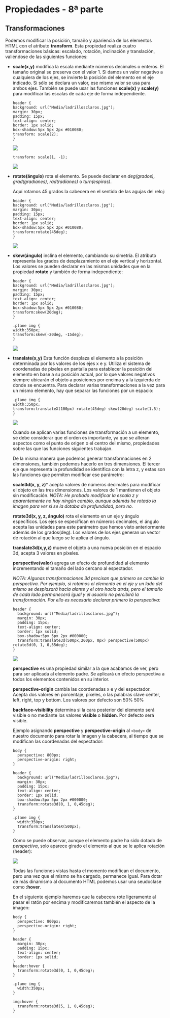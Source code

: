 # Propiedades - 8ª parte

## Transformaciones

Podemos modificar la posición, tamaño y apariencia de los elementos HTML con el atributo **transform**. Esta propiedad realiza cuatro transformaciones básicas: escalado, rotación, inclinación y translación, valiéndose de las siguientes funciones:

- **scale(x,y)** modifica la escala mediante números decimales o enteros. El tamaño original se preserva con el valor 1. Si damos un valor negativo a cualquiera de los ejes, se invierte la posición del elemento en el eje indicado. Si sólo se declara un valor, ese mismo valor se usa para ambos ejes. También se puede usar las funciones **scale(x)** y **scale(y)** para modificar las escalas de cada eje de forma independiente.

  ```
  header {
  background: url("Media/ladrillosclaros.jpg");
  margin: 30px;
  padding: 15px;
  text-align: center;
  border: 1px solid;
  box-shadow:5px 5px 2px #010080;
  transform: scale(2);
  }
  ```

  ![](Media/tranformaciones.png)

  `transform: scale(1, -1);`

  ![](Media/transformaciones2.png)

- **rotate(ángulo)** rota el elemento. Se puede declarar en *deg(grados), grad(gradianes), rad(radianes)* o *turn(espiras)*.

  Aquí rotamos 45 grados la cabecera en el sentido de las agujas del reloj:

  ```
  header {
  background: url("Media/ladrillosclaros.jpg");
  margin: 30px;
  padding: 15px;
  text-align: center;
  border: 1px solid;
  box-shadow:5px 5px 2px #010080;
  transform:rotate(45deg);
  }
  ```

  ![](Media/transformaciones3.png)

- **skew(ángulo)** inclina el elemento, cambiando su simetría. El atributo representa los grados de desplazamiento en el eje vertical y horizontal. Los valores se pueden declarar en las mismas unidades que en la propiedad **rotate** y también de forma independiente:

  ```
  header {
  background: url("Media/ladrillosclaros.jpg");
  margin: 30px;
  padding: 15px;
  text-align: center;
  border: 1px solid;
  box-shadow:5px 5px 2px #010080;
  transform:skew(20deg);
  }

  .plane img {
  width:350px;
  transform:skew(-20deg, -15deg);
  }
  ```

  ![](Media/transformaciones4.padding)

- **translate(x,y)** Esta función desplaza el elemento a la posición determinada por los valores de los ejes x e y. Utiliza el sistema de coordenadas de píxeles en pantalla para establecer la posición del elemento en base a su posición actual, por lo que valores negativos siempre ubicarán el objeto a posiciones por encima y a la izquierda de donde se encuentra. Para declarar varias transformaciones a la vez para un mismo elemento, hay que separar las funciones por un espacio:

  ```
  .plane img {
  width:350px;
  transform:translateX(100px) rotate(45deg) skew(20deg) scale(1.5);
  }
  ```
  ![](Media/transformaciones5.png)

  Cuando se aplican varias funciones de transformación a un elemento, se debe considerar que el orden es importante, ya que se alteran aspectos como el punto de origen o el centro del mismo, propiedades sobre las que las funciones siguientes trabajan.

  De la misma manera que podemos generar transformaciones en 2 dimensiones, también podemos hacerlo en tres dimensiones. El tercer eje que representa la profundidad se identifica con la letra z, y estas son las funciones que permiten modificar ese parámetro:

  **scale3d(x, y, z)*** acepta valores de números decimales para modificar el objeto en las tres dimensiones. Los valores de 1 mantienen el objeto sin modificación.
  *NOTA: He probado modificar la escala z y aparentemente no hay ningún cambio, aunque además he rotado la imagen para ver si se la dotaba de profundidad, pero no.*

  **rotate3d(x, y, z, ángulo)** rota el elemento en un eje y ángulo específicos. Los ejes se especifican en números decimales, el ángulo acepta las unidades para este parámetro que hemos visto anteriormente además de los grados(deg). Los valores de los ejes generan un vector de rotación al que luego se le aplica el ángulo.

  **translate3d(x,y,z)** mueve el objeto a una nueva posición en el espacio 3d, acepta 3 valores en píxeles.

  **perspective(valor)** agrega un efecto de profundidad al elemento incrementando el tamaño del lado cercano al espectador.

  *NOTA: Algunas transformaciones 3d precisan que primero se cambie la perspectiva. Por ejemplo, si rotamos el elemento en el eje y un lado del mismo se desplazará hacia alante y el otro hacia atrás, pero el tamaño de cada lado permanecerá igual y el usuario no percibirá la transformación. Por ello es necesario declarar primero la perspectiva:*

  ```
  header {
    background: url("Media/ladrillosclaros.jpg");
    margin: 30px;
    padding: 15px;
    text-align: center;
    border: 1px solid;
    box-shadow:5px 5px 2px #000000;
    transform:translate3d(500px,200px, 0px) perspective(500px) rotate3d(0, 1, 0,55deg);
  }
  ```
  ![](Media/transformaciones6.png)

  **perspective** es una propiedad similar a la que acabamos de ver, pero para ser aplicada al elemento padre. Se aplicará un efecto perspectiva a todos los elementos contenidos en su interior.

  **perspective-origin** cambia las coordenadas x e y del espectador. Acepta dos valores en porcentaje, píxeles, o las palabras clave center, left, right, top y bottom. Los valores por defecto son 50% 50%

  **backface-visibility** determina si la cara posterior del elemento será visible o no mediante los valores **visible** o **hidden**. Por defecto será visible.

  Ejemplo asignando **perspective** y **perspective-origin** al `<body>` de nuestro documento para rotar la imagen y la cabecera, al tiempo que se modifican las coordenadas del espectador:

  ```
  body {
    perspective: 800px;
    perspective-origin: right;
  }

  header {
    background: url("Media/ladrillosclaros.jpg");
    margin: 30px;
    padding: 15px;
    text-align: center;
    border: 1px solid;
    box-shadow:5px 5px 2px #000000;
    transform:rotate3d(0, 1, 0,45deg);
  }

  .plane img {
    width:350px;
    transform:translateX(500px);
  }
  ```

  Como se puede observar, aunque el elemento padre ha sido dotado de *perspectiva*, solo aparece girado el elemento al que se le aplica rotación (header):

  ![](Media/tranformaciones7.png)

  Todas las funciones vistas hasta el momento modifican el documento, pero una vez que el mismo se ha cargado, permanece igual. Para dotar de más dinamismo al documento HTML podemos usar una seudoclase como **:hover**.

  En el siguiente ejemplo haremos que la cabecera rote ligeramente al pasar el ratón por encima y modificaremos también el aspecto de la imagen:

  ```
  body {
    perspective: 800px;
    perspective-origin: right;
  }

  header {
    margin: 30px;
    padding: 15px;
    text-align: center;
    border: 1px solid;
  }
  header:hover {
    transform:rotate3d(0, 1, 0,45deg);
  }

  .plane img {
    width:350px;
  }

  img:hover {
    transform:rotate3d(5, 1, 0,45deg);
  }
  ```
